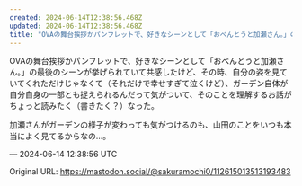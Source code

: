 ```yaml
---
created: 2024-06-14T12:38:56.468Z
updated: 2024-06-14T12:38:56.468Z
title: "OVAの舞台挨拶かパンフレットで、好きなシーンとして「おべんとうと加瀬さん。」の[...]"
---
```


<p>OVAの舞台挨拶かパンフレットで、好きなシーンとして「おべんとうと加瀬さん。」の最後のシーンが挙げられていて共感したけど、その時、自分の姿を見ていてくれただけじゃなくて（それだけで幸せすぎて泣くけど）、ガーデン自体が自分自身の一部とも捉えられるんだって気がついて、そのことを理解するお話がちょっと読みたく（書きたく？）なった。</p><p>加瀬さんがガーデンの様子が変わっても気がつけるのも、山田のことをいつも本当によく見てるからなの…。</p>

&mdash; 2024-06-14 12:38:56 UTC

Original URL: https://mastodon.social/@sakuramochi0/112615013513193483
